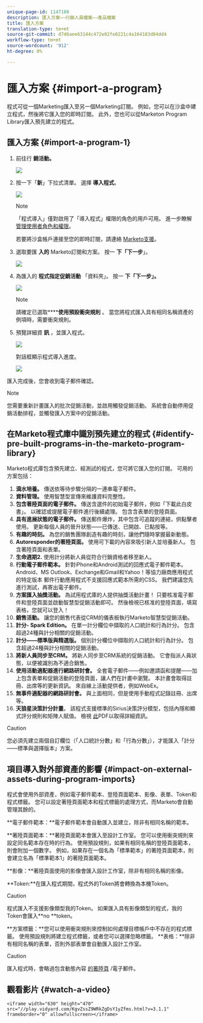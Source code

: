 ```yaml
---
unique-page-id: 1147108
description: 匯入方案——行銷人員檔案——產品檔案
title: 匯入方案
translation-type: tm+mt
source-git-commit: d7d6aee63144c472e02fe0221c4a164183d04dd4
workflow-type: tm+mt
source-wordcount: '912'
ht-degree: 0%

---
```



# 匯入方案 {#import-a-program}

程式可從一個Marketing匯入至另一個Marketing訂閱。 例如，您可以在沙盒中建立程式，然後將它匯入您的即時訂閱。 此外，您也可以從Marketon Program Library匯入預先建立的程式。

## 匯入方案 {#import-a-program-1}

1. 前往行 **銷活動。**

   ![](assets/ma.png)

1. 按一下「**新**」下拉式清單。 選擇 **導入程式**。

   ![](assets/image2014-9-17-12-3a15-3a4.png)

   >[!NOTE]
   >
   >「程式導入」僅對啟用了「導入程式」權限的角色的用戶可用。 進一步瞭解 [管理使用者角色和權限](../../../../product-docs/administration/users-and-roles/managing-user-roles-and-permissions.md)。
   >
   >
   >若要將沙盒帳戶連接至您的即時訂閱，請連絡 [Marketo支援](http://www.marketo.com/services/support/)。

1. 選取要匯 **入的** Marketo訂閱和方案。 按一 **下「下一步**」。

   ![](assets/image2014-9-17-12-3a20-3a13.png)

1. 為匯入的 **程式指定促銷活動** 「資料夾」。 按一 **下「下一步」。**

   ![](assets/image2014-9-17-12-3a20-3a44.png)

   >[!NOTE]
   >
   >請確定已選取******使用預設衝突規則** 。 當您將程式匯入具有相同名稱資產的例項時，需要衝突規則。

1. 預覽詳細資 **訊** ，並匯入程式。

   ![](assets/image2014-9-17-12-3a21-3a36.png)

   對話框顯示程式導入進度。

   ![](assets/image2014-9-17-12-3a21-3a51.png)

匯入完成後，您會收到電子郵件確認。

>[!NOTE]
>
>您需要重新計畫匯入的批次促銷活動，並啟用觸發促銷活動。 系統會自動停用促銷活動排程，並觸發匯入方案中的促銷活動。

## 在Marketo程式庫中識別預先建立的程式 {#identify-pre-built-programs-in-the-marketo-program-library}

Marketo程式庫包含預先建立、經測試的程式，您可將它匯入您的訂閱。 可用的方案包括：

1. **滴水培養。** 傳送依等待步驟分隔的一連串電子郵件。
1. **資料管理。** 使用智慧型宣傳來維護資料完整性。
1. **包含著陸頁面的電子郵件。** 傳送含選件的初始電子郵件，例如「下載此白皮書」。 以確認或提醒電子郵件進行後續處理。 包含含表單的登陸頁面。
1. **具有進展狀態的電子郵件。** 傳送郵件爆炸，其中包含可追蹤的連結，供點擊者使用。 更新每個人員的晉升狀態——已傳送、已開啟、已點按等。
1. **有趣的時刻。** 為您的銷售團隊創造有趣的時刻，讓他們隨時掌握最新動態。
1. **Autoresponder的著陸頁面。** 使用可下載的內容來吸引新人並培養新人。 包含著陸頁面和表單。
1. **生命週期2.** 使用計分將新人員從符合行銷資格者移至新人。
1. **行動電子郵件範本。** 針對iPhone和Android測試的回應式電子郵件範本。 Android、MS Outlook、Exchange和Gmail和Yahoo！等協力廠商應用程式的特定版本 郵件行動應用程式不支援回應式範本所需的CSS。 我們建議您先進行測試，再寄出電子郵件。
1. **方案匯入抽獎活動。** 為試用程式庫的人提供抽獎活動計畫！ 只要核准電子郵件和登陸頁面並啟動智慧型促銷活動即可。 然後檢視已核准的登陸頁面，填寫表格，您就可以登入！
1. **銷售活動。** 讓您的銷售代表從CRM的儀表板執行Marketo智慧型促銷活動。
1. **計分- Spark Edition。** 在單一計分欄位中擷取的人口統計和行為計分。 包含超過24種與計分相關的促銷活動。
1. **計分——標準版與精選版。** 個別計分欄位中擷取的人口統計和行為計分。 包含超過24種與計分相關的促銷活動。
1. **將新人員同步至CRM。** 將新人同步至CRM系統的促銷活動。 它會指派人員狀態，以便被識別為不適合銷售。
1. **使用活動適配器進行網路研討會。** 全套電子郵件——例如邀請函和提醒——加上包含表單和促銷活動的登陸頁面，讓人們在計畫中瀏覽。 本計畫會取得註冊、出席等的更新資訊。 來自線上活動提供者，例如WebEx。
1. **無事件適配器的網路研討會。** 與上面相同，但是使用手動程式記錄註冊、出席等。
1. **天狼星決策計分計畫**。 該程式支援標準的Sirius決策評分模型，包括內隱和顯式評分規則和矩陣人賦值。 檢視 [此](http://docs.marketo.com/display/docs/assets/sirius-decisions-scoring-program-overview.pdf)PDF以取得詳細資訊。

>[!CAUTION]
>
>您必須先建立兩個自訂欄位（「人口統計分數」和「行為分數」），才能匯入「計分——標準與選擇版本」方案。

## 項目導入對外部資產的影響 {#impact-on-external-assets-during-program-imports}

程式會使用外部資產，例如電子郵件範本、登陸頁面範本、影像、表單、Token和程式標籤。 您可以設定著陸頁面範本和程式標籤的處理方式，而Marketo會自動管理其餘的。

**電子郵件範本：**電子郵件範本會自動匯入並建立，除非有相同名稱的範本。

**著陸頁面範本：**著陸頁面範本會匯入至設計工作室。 您可以使用衝突規則來設定同名範本存在時的行為。 使用預設規則，如果有相同名稱的登陸頁面範本，則會附加一個數字。 例如，如果存在一個名為「標準範本」的著陸頁面範本，則會建立名為「標準範本1」的著陸頁面範本。

**影像：**著陸頁面使用的影像會匯入設計工作室，除非有相同名稱的影像。

**Token:**在匯入程式期間，程式外的Token將會轉換為本機Token。

>[!CAUTION]
>
>程式匯入不支援影像類型我的Token。 如果匯入具有影像類型的程式，我的Token會匯入**no **token。

**方案標籤：**您可以使用衝突規則來控制如何處理目標帳戶中不存在的程式標籤。 使用預設規則將建立程式標籤，或者您可以選擇忽略標籤。  **表格：**除非有相同名稱的表單，否則外部表單會自動匯入設計工作室。

>[!CAUTION]
>
>匯入程式時，會略過包含動態內容 [的著陸頁](http://docs.marketo.com/x/yRAt) /電子郵件。

## 觀看影片 {#watch-a-video}

`<iframe width="630" height="470" src="//play.vidyard.com/KgvZssZ9WRkZgDsY1yZfms.html?v=3.1.1" frameborder="0" allowfullscreen></iframe>`